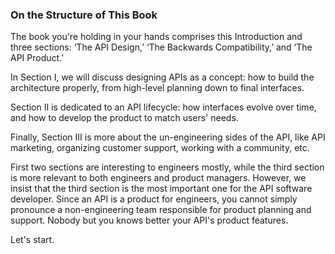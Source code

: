 ### On the Structure of This Book

The book you're holding in your hands comprises this Introduction and three sections: ‘The API Design,’ ‘The Backwards Compatibility,’ and ‘The API Product.’

In Section I, we will discuss designing APIs as a concept: how to build the architecture properly, from high-level planning down to final interfaces.

Section II is dedicated to an API lifecycle: how interfaces evolve over time, and how to develop the product to match users' needs.

Finally, Section III is more about the un-engineering sides of the API, like API marketing, organizing customer support, working with a community, etc.

First two sections are interesting to engineers mostly, while the third section is more relevant to both engineers and product managers. However, we insist that the third section is the most important one for the API software developer. Since an API is a product for engineers, you cannot simply pronounce a non-engineering team responsible for product planning and support. Nobody but you knows better your API's product features.

Let's start.